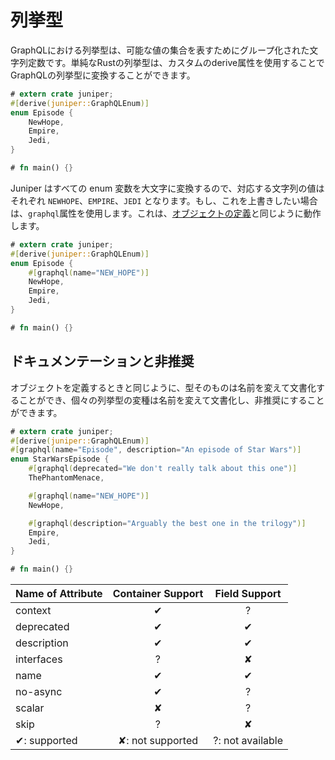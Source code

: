 # 列挙型

GraphQLにおける列挙型は、可能な値の集合を表すためにグループ化された文字列定数です。単純なRustの列挙型は、カスタムのderive属性を使用することでGraphQLの列挙型に変換することができます。

```rust
# extern crate juniper;
#[derive(juniper::GraphQLEnum)]
enum Episode {
    NewHope,
    Empire,
    Jedi,
}

# fn main() {}
```

Juniper はすべての enum 変数を大文字に変換するので、対応する文字列の値はそれぞれ `NEWHOPE`、`EMPIRE`、`JEDI` となります。もし、これを上書きしたい場合は、`graphql`属性を使用します。これは、[オブジェクトの定義](objects/defining_objects.md)と同じように動作します。

```rust
# extern crate juniper;
#[derive(juniper::GraphQLEnum)]
enum Episode {
    #[graphql(name="NEW_HOPE")]
    NewHope,
    Empire,
    Jedi,
}

# fn main() {}
```

## ドキュメンテーションと非推奨

オブジェクトを定義するときと同じように、型そのものは名前を変えて文書化することができ、個々の列挙型の変種は名前を変えて文書化し、非推奨にすることができます。

```rust
# extern crate juniper;
#[derive(juniper::GraphQLEnum)]
#[graphql(name="Episode", description="An episode of Star Wars")]
enum StarWarsEpisode {
    #[graphql(deprecated="We don't really talk about this one")]
    ThePhantomMenace,

    #[graphql(name="NEW_HOPE")]
    NewHope,

    #[graphql(description="Arguably the best one in the trilogy")]
    Empire,
    Jedi,
}

# fn main() {}
```

| Name of Attribute | Container Support |  Field Support   |
| ----------------- | :---------------: | :--------------: |
| context           |         ✔         |        ?         |
| deprecated        |         ✔         |        ✔         |
| description       |         ✔         |        ✔         |
| interfaces        |         ?         |        ✘         |
| name              |         ✔         |        ✔         |
| no-async          |         ✔         |        ?         |
| scalar            |         ✘         |        ?         |
| skip              |         ?         |        ✘         |
| ✔: supported      | ✘: not supported  | ?: not available |